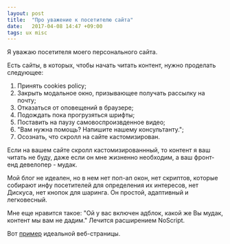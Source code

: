 ```yaml
---
layout: post
title:  "Про уважение к посетителю сайта"
date:   2017-04-08 14:47 +09:00
tags: ux misc
---
```


Я уважаю посетителя моего персонального сайта.

Есть сайты, в которых, чтобы начать читать контент, нужно проделать следующее:

1. Принять cookies policy;
2. Закрыть модальное окно, призывающее получать рассылку на почту;
3. Отказаться от оповещений в браузере;
4. Подождать пока прогрузяться шрифты;
5. Поставить на паузу самовоспроизвденное видео;
6. "Вам нужна помощь? Напишите нашему консультанту.";
7. Осознать, что скролл на сайте кастомизирован.

Если на вашем сайте скролл кастомизированнный, то контент я ваш читать не буду, даже если он мне жизненно необходим, а ваш фронт-енд девелопер - мудак.

Мой блог не идеален, но в нем нет поп-ап окон, нет скриптов, которые собирают инфу посетителей для определения их интересов, нет Дискуса, нет кнопок для шаринга. Он простой, адаптивный и легковесный.

Мне еще нравится такое: "Ой у вас включен адблок, какой же Вы мудак, контент мы вам не дадим." Лечится расширением NoScript.

Вот [пример](https://varvy.com/pagespeed/wicked-fast.html) идеальной веб-страницы.
